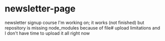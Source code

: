 # newsletter-page
newsletter signup course I'm working on;
it works (not finished) but repository is missing node_modules because of file# upload limitations and I don't have time to upload it all right now
